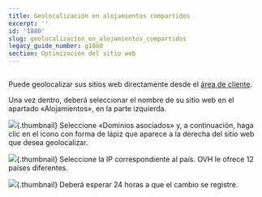 ```yaml
---
title: Geolocalización en alojamientos compartidos
excerpt: ''
id: '1880'
slug: geolocalizacion_en_alojamientos_compartidos
legacy_guide_number: g1880
section: Optimización del sitio web
---
```



## 
Puede geolocalizar sus sitios web directamente desde el [área de cliente](https://www.ovh.com/auth/?action=gotomanager&from=https://www.ovh.es/&ovhSubsidiary=es).

Una vez dentro, deberá seleccionar el nombre de su sitio web en el apartado «Alojamientos», en la parte izquierda.

![](images/img_2792.jpg){.thumbnail}
Seleccione «Dominios asociados» y, a continuación, haga clic en el icono con forma de lápiz que aparece a la derecha del sitio web que desea geolocalizar.

![](images/img_2793.jpg){.thumbnail}
Seleccione la IP correspondiente al país. OVH le ofrece 12 países diferentes.

![](images/img_2794.jpg){.thumbnail}
Deberá esperar 24 horas a que el cambio se registre.

